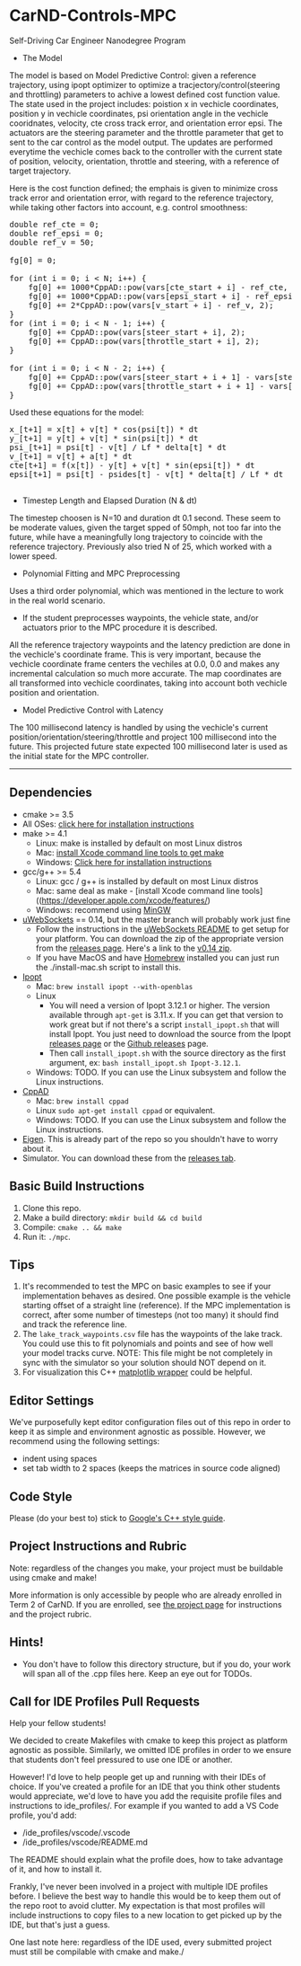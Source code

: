 # CarND-Controls-MPC
Self-Driving Car Engineer Nanodegree Program

* The Model

The model is based on Model Predictive Control: given a reference trajectory, using ipopt optimizer to optimize a tracjectory/control(steering and throttling) parameters to achive a lowest defined cost function value. The state used in the project includes: poistion x in vechicle coordinates, position y in vechicle coordinates, psi orientation angle in the vechicle cooridnates, velocity, cte cross track error, and orientation error epsi. The actuators are the steering parameter and the throttle parameter that get to sent to the car control as the model output. The updates are performed everytime the vechicle comes back to the controller with the current state of position, velocity, orientation, throttle and steering, with a reference of target trajectory.

Here is the cost function defined; the emphais is given to minimize cross track error and orientation error, with regard to the reference trajectory, while taking other factors into account, e.g. control smoothness:

<pre>
double ref_cte = 0;
double ref_epsi = 0;
double ref_v = 50;

fg[0] = 0;

for (int i = 0; i < N; i++) {
    fg[0] += 1000*CppAD::pow(vars[cte_start + i] - ref_cte, 2);
    fg[0] += 1000*CppAD::pow(vars[epsi_start + i] - ref_epsi, 2);
    fg[0] += 2*CppAD::pow(vars[v_start + i] - ref_v, 2);
}
for (int i = 0; i < N - 1; i++) {
    fg[0] += CppAD::pow(vars[steer_start + i], 2);
    fg[0] += CppAD::pow(vars[throttle_start + i], 2);
}

for (int i = 0; i < N - 2; i++) {
    fg[0] += CppAD::pow(vars[steer_start + i + 1] - vars[steer_start + i], 2);
    fg[0] += CppAD::pow(vars[throttle_start + i + 1] - vars[throttle_start + i], 2);
}
</pre>

Used these equations for the model:
<pre>
x_[t+1] = x[t] + v[t] * cos(psi[t]) * dt
y_[t+1] = y[t] + v[t] * sin(psi[t]) * dt
psi_[t+1] = psi[t] - v[t] / Lf * delta[t] * dt
v_[t+1] = v[t] + a[t] * dt
cte[t+1] = f(x[t]) - y[t] + v[t] * sin(epsi[t]) * dt
epsi[t+1] = psi[t] - psides[t] - v[t] * delta[t] / Lf * dt

</pre>

* Timestep Length and Elapsed Duration (N & dt)

The timestep choosen is N=10 and duration dt 0.1 second. These seem to be moderate values, given the target spped of 50mph, not too far into the future, while have a meaningfully long trajectory to coincide with the reference trajectory. Previously also tried N of 25, which worked with a lower speed.

* Polynomial Fitting and MPC Preprocessing

Uses a third order polynomial, which was mentioned in the lecture to work in the real world scenario.

* If the student preprocesses waypoints, the vehicle state, and/or actuators prior to the MPC procedure it is described.

All the reference trajectory waypoints and the latency prediction are done in the vechicle's coordinate frame. This is very important, because the vechicle coordinate frame centers the vechiles at 0.0, 0.0 and makes any incremental calculation so much more accurate. The map coordinates are all transformed into vechicle coordinates, taking into account both vechicle position and orientation.

* Model Predictive Control with Latency

The 100 millisecond latency is handled by using the vechicle's current position/orientation/steering/throttle and project 100 millisecond into the future. This projected future state expected 100 millisecond later is used as the initial state for the MPC controller.

---

## Dependencies

* cmake >= 3.5
 * All OSes: [click here for installation instructions](https://cmake.org/install/)
* make >= 4.1
  * Linux: make is installed by default on most Linux distros
  * Mac: [install Xcode command line tools to get make](https://developer.apple.com/xcode/features/)
  * Windows: [Click here for installation instructions](http://gnuwin32.sourceforge.net/packages/make.htm)
* gcc/g++ >= 5.4
  * Linux: gcc / g++ is installed by default on most Linux distros
  * Mac: same deal as make - [install Xcode command line tools]((https://developer.apple.com/xcode/features/)
  * Windows: recommend using [MinGW](http://www.mingw.org/)
* [uWebSockets](https://github.com/uWebSockets/uWebSockets) == 0.14, but the master branch will probably work just fine
  * Follow the instructions in the [uWebSockets README](https://github.com/uWebSockets/uWebSockets/blob/master/README.md) to get setup for your platform. You can download the zip of the appropriate version from the [releases page](https://github.com/uWebSockets/uWebSockets/releases). Here's a link to the [v0.14 zip](https://github.com/uWebSockets/uWebSockets/archive/v0.14.0.zip).
  * If you have MacOS and have [Homebrew](https://brew.sh/) installed you can just run the ./install-mac.sh script to install this.
* [Ipopt](https://projects.coin-or.org/Ipopt)
  * Mac: `brew install ipopt --with-openblas`
  * Linux
    * You will need a version of Ipopt 3.12.1 or higher. The version available through `apt-get` is 3.11.x. If you can get that version to work great but if not there's a script `install_ipopt.sh` that will install Ipopt. You just need to download the source from the Ipopt [releases page](https://www.coin-or.org/download/source/Ipopt/) or the [Github releases](https://github.com/coin-or/Ipopt/releases) page.
    * Then call `install_ipopt.sh` with the source directory as the first argument, ex: `bash install_ipopt.sh Ipopt-3.12.1`. 
  * Windows: TODO. If you can use the Linux subsystem and follow the Linux instructions.
* [CppAD](https://www.coin-or.org/CppAD/)
  * Mac: `brew install cppad`
  * Linux `sudo apt-get install cppad` or equivalent.
  * Windows: TODO. If you can use the Linux subsystem and follow the Linux instructions.
* [Eigen](http://eigen.tuxfamily.org/index.php?title=Main_Page). This is already part of the repo so you shouldn't have to worry about it.
* Simulator. You can download these from the [releases tab](https://github.com/udacity/CarND-MPC-Project/releases).



## Basic Build Instructions


1. Clone this repo.
2. Make a build directory: `mkdir build && cd build`
3. Compile: `cmake .. && make`
4. Run it: `./mpc`.

## Tips

1. It's recommended to test the MPC on basic examples to see if your implementation behaves as desired. One possible example
is the vehicle starting offset of a straight line (reference). If the MPC implementation is correct, after some number of timesteps
(not too many) it should find and track the reference line.
2. The `lake_track_waypoints.csv` file has the waypoints of the lake track. You could use this to fit polynomials and points and see of how well your model tracks curve. NOTE: This file might be not completely in sync with the simulator so your solution should NOT depend on it.
3. For visualization this C++ [matplotlib wrapper](https://github.com/lava/matplotlib-cpp) could be helpful.

## Editor Settings

We've purposefully kept editor configuration files out of this repo in order to
keep it as simple and environment agnostic as possible. However, we recommend
using the following settings:

* indent using spaces
* set tab width to 2 spaces (keeps the matrices in source code aligned)

## Code Style

Please (do your best to) stick to [Google's C++ style guide](https://google.github.io/styleguide/cppguide.html).

## Project Instructions and Rubric

Note: regardless of the changes you make, your project must be buildable using
cmake and make!

More information is only accessible by people who are already enrolled in Term 2
of CarND. If you are enrolled, see [the project page](https://classroom.udacity.com/nanodegrees/nd013/parts/40f38239-66b6-46ec-ae68-03afd8a601c8/modules/f1820894-8322-4bb3-81aa-b26b3c6dcbaf/lessons/b1ff3be0-c904-438e-aad3-2b5379f0e0c3/concepts/1a2255a0-e23c-44cf-8d41-39b8a3c8264a)
for instructions and the project rubric.

## Hints!

* You don't have to follow this directory structure, but if you do, your work
  will span all of the .cpp files here. Keep an eye out for TODOs.

## Call for IDE Profiles Pull Requests

Help your fellow students!

We decided to create Makefiles with cmake to keep this project as platform
agnostic as possible. Similarly, we omitted IDE profiles in order to we ensure
that students don't feel pressured to use one IDE or another.

However! I'd love to help people get up and running with their IDEs of choice.
If you've created a profile for an IDE that you think other students would
appreciate, we'd love to have you add the requisite profile files and
instructions to ide_profiles/. For example if you wanted to add a VS Code
profile, you'd add:

* /ide_profiles/vscode/.vscode
* /ide_profiles/vscode/README.md

The README should explain what the profile does, how to take advantage of it,
and how to install it.

Frankly, I've never been involved in a project with multiple IDE profiles
before. I believe the best way to handle this would be to keep them out of the
repo root to avoid clutter. My expectation is that most profiles will include
instructions to copy files to a new location to get picked up by the IDE, but
that's just a guess.

One last note here: regardless of the IDE used, every submitted project must
still be compilable with cmake and make./
